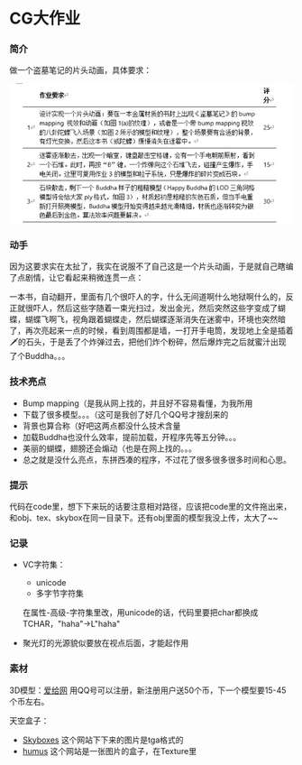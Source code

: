 # CG大作业

### 简介

做一个盗墓笔记的片头动画，具体要求：

![1577797775994](/figure/1.png)

### 动手

因为这要求实在太扯了，我实在说服不了自己这是一个片头动画，于是就自己瞎编了点剧情，让它看起来稍微连贯一点：

一本书，自动翻开，里面有几个很吓人的字，什么无间道啊什么地狱啊什么的，反正就很吓人，然后这些字随着一束光扫过，发出金光，然后突然这些字变成了蝴蝶，蝴蝶飞啊飞，视角跟着蝴蝶走，然后蝴蝶逐渐消失在迷雾中，环境也突然暗了，再次亮起来一点的时候，看到周围都是墙，一打开手电筒，发现地上全是插着🗡的石头，于是丢了个炸弹过去，把他们炸个粉碎，然后爆炸完之后就蜜汁出现了个Buddha。。。



### 技术亮点

- Bump mapping（是我从网上找的，并且好不容易看懂，为我所用
- 下载了很多模型。。。（这可是我创了好几个QQ号才搜刮来的
- 背景也算合称（好吧这两点都没什么技术含量
- 加载Buddha也没什么效率，提前加载，开程序先等五分钟。。。
- 美丽的蝴蝶，翅膀还会煽动（也是在网上找的。。。
- 总之就是没什么亮点，东拼西凑的程序，不过花了很多很多很多时间和心思。



### 提示

代码在code里，想下下来玩的话要注意相对路径，应该把code里的文件拖出来，和obj、tex、skybox在同一目录下。还有obj里面的模型我没上传，太大了~~



### 记录

- VC字符集：

  - unicode
  - 多字节字符集

  在属性-高级-字符集里改，用unicode的话，代码里要把char都换成TCHAR，"haha"->L"haha"

- 聚光灯的光源貌似要放在视点后面，才能起作用



### 素材

3D模型：[爱给网](http://www.aigei.com/) 用QQ号可以注册，新注册用户送50个币，下一个模型要15-45个币左右。

天空盒子：

- [Skyboxes](http://www.custommapmakers.org/skyboxes.php) 这个网站下下来的图片是tga格式的
- [humus](http://www.humus.name) 这个网站是一张图片的盒子，在Texture里